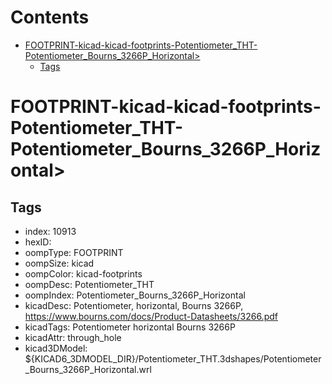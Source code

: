 



Contents
========

* [FOOTPRINT-kicad-kicad-footprints-Potentiometer_THT-Potentiometer_Bourns_3266P_Horizontal>](#footprint-kicad-kicad-footprints-potentiometer_tht-potentiometer_bourns_3266p_horizontal)
	* [Tags](#tags)

# FOOTPRINT-kicad-kicad-footprints-Potentiometer_THT-Potentiometer_Bourns_3266P_Horizontal>

## Tags

- index: 10913
- hexID: 
- oompType: FOOTPRINT
- oompSize: kicad
- oompColor: kicad-footprints
- oompDesc: Potentiometer_THT
- oompIndex: Potentiometer_Bourns_3266P_Horizontal
- kicadDesc: Potentiometer, horizontal, Bourns 3266P, https://www.bourns.com/docs/Product-Datasheets/3266.pdf
- kicadTags: Potentiometer horizontal Bourns 3266P
- kicadAttr: through_hole
- kicad3DModel: ${KICAD6_3DMODEL_DIR}/Potentiometer_THT.3dshapes/Potentiometer_Bourns_3266P_Horizontal.wrl
